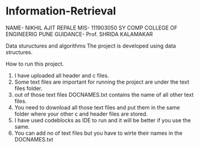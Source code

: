 # Information-Retrieval
NAME- NIKHIL AJIT REPALE
MIS- 111903050
SY COMP
COLLEGE OF ENGINEERIG PUNE
GUIDANCE- Prof. SHRIDA KALAMAKAR

Data stuructures and algorithms
The project is developed using data structures.

How to run this project.
1. I have uploaded all header and c files.
2. Some text files are important for running the project are under the text files folder.
3. out of those text files DOCNAMES.txt contains the name of all other text files.
4. You need to download all those text files and put them in the same folder where your other c and header files are stored.
5. I have used codeblocks as IDE to run and it will be better if you use the same.
6. You can add no of text files but you have to wirte their names in the DOCNAMES.txt
